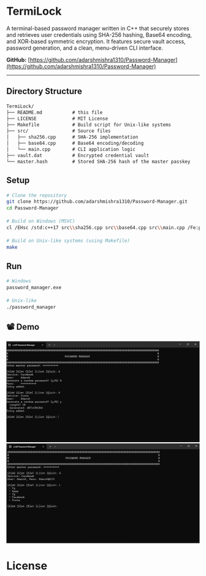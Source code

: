 # TermiLock

A terminal-based password manager written in C++ that securely stores and retrieves user credentials using SHA-256 hashing, Base64 encoding, and XOR-based symmetric encryption. It features secure vault access, password generation, and a clean, menu-driven CLI interface.

**GitHub:** [https://github.com/adarshmishra1310/Password-Manager](https://github.com/adarshmishra1310/Password-Manager)

---

## Directory Structure
```
TermiLock/
├── README.md           # this file
├── LICENSE             # MIT License
├── Makefile            # Build script for Unix-like systems
├── src/                # Source files
│   ├── sha256.cpp      # SHA-256 implementation
│   ├── base64.cpp      # Base64 encoding/decoding
│   └── main.cpp        # CLI application logic
├── vault.dat           # Encrypted credential vault
└── master.hash         # Stored SHA-256 hash of the master passkey
```

## Setup

```bash
# Clone the repository
git clone https://github.com/adarshmishra1310/Password-Manager.git
cd Password-Manager

# Build on Windows (MSVC)
cl /EHsc /std:c++17 src\\sha256.cpp src\\base64.cpp src\\main.cpp /Fe:password_manager.exe

# Build on Unix-like systems (using Makefile)
make
```

## Run
```bash
# Windows
password_manager.exe

# Unix-like
./password_manager
```

## 📽️ Demo

![Demo 1](assets/PasswordManager2.png)
![Demo 2](assets/PasswordManager1.png)

# License





